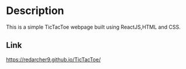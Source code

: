 # Description

This is a simple TicTacToe webpage built using ReactJS,HTML and CSS.


## Link

  https://redarcher9.github.io/TicTacToe/
